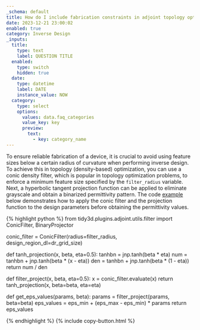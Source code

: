 ```yaml
---
_schema: default
title: How do I include fabrication constraints in adjoint topology optimization?
date: 2023-12-21 23:00:02
enabled: true
category: Inverse Design
_inputs:
  title:
    type: text
    label: QUESTION TITLE
  enabled:
    type: switch
    hidden: true
  date:
    type: datetime
    label: DATE
    instance_value: NOW
  category:
    type: select
    options:
      values: data.faq_categories
      value_key: key
      preview:
        text:
          - key: category_name
---
```

<div><p>To ensure reliable fabrication of a device, it is crucial to avoid using feature sizes below a certain radius of curvature when performing inverse design. To achieve this in topology (density-based) optimization, you can use a conic density filter, which is popular in topology optimization problems, to enforce a minimum feature size specified by the&nbsp;<code>filter_radius</code>&nbsp;variable. Next, a hyperbolic tangent projection function can be applied to eliminate grayscale and obtain a binarized permittivity pattern. The code <a href="https://www.flexcompute.com/tidy3d/examples/notebooks/AdjointPlugin5BoundaryGradients/">example</a> below demonstrates how to apply the conic filter and the projection function to the design parameters before obtaining the permittivity values.</p><div markdown class="code-snippet">{% highlight python %}
from tidy3d.plugins.adjoint.utils.filter import ConicFilter, BinaryProjector

conic_filter = ConicFilter(radius=filter_radius, design_region_dl=dr_grid_size)

def tanh_projection(x, beta, eta=0.5):
    tanhbn = jnp.tanh(beta * eta)
    num = tanhbn + jnp.tanh(beta * (x - eta))
    den = tanhbn + jnp.tanh(beta * (1 - eta))
    return num / den

def filter_project(x, beta, eta=0.5):
    x = conic_filter.evaluate(x)
    return tanh_projection(x, beta=beta, eta=eta)

def get_eps_values(params, beta):
    params = filter_project(params, beta=beta)
    eps_values = eps_min + (eps_max - eps_min) * params
    return eps_values

{% endhighlight %}
{% include copy-button.html %}</div><p> </p></div>

<div> </div>

<div> </div>